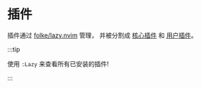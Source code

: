 # 插件

插件通过 [folke/lazy.nvim](https://github.com/folke/lazy.nvim) 管理，
并被分割成 [核心插件](./core-plugins.md) 和 [用户插件](./user-plugins.md)。

:::tip

使用 `:Lazy` 来查看所有已安装的插件!

:::
